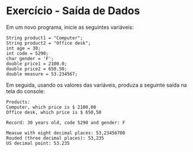 # Exercício - Saída de Dados

Em um novo programa, inicie as seguintes variáveis:

```
String product1 = "Computer";
String product2 = "Office desk";
int age = 30;
int code = 5290;
char gender = 'F';
double price1 = 2100.0;
double price2 = 650.50;
double measure = 53.234567;
```

Em seguida, usando os valores das variáveis, produza a seguinte saída na tela do console:

```
Products:
Computer, which price is $ 2100,00
Office desk, which price is $ 650,50

Record: 30 years old, code 5290 and gender: F

Measue with eight decimal places: 53,23456700
Rouded (three decimal places): 53,235
US decimal point: 53.235
```
